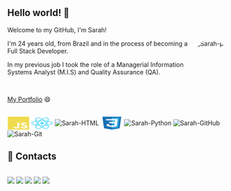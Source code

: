 ## Hello world! 👋


Welcome to my GitHub, I'm Sarah!

<img align="right" alt="Sarah-pic" height="150" style="border-radius:50px;" src="https://user-images.githubusercontent.com/81649794/219900200-735a9bf1-470e-4951-b2aa-57399cacbeac.gif">

<p>I'm 24 years old, from Brazil and in the process of becoming a Full Stack Developer.</p>
<p>In my previous job I took the role of a Managerial Information Systems Analyst (M.I.S) and Quality Assurance (QA).</p>

<br />
<p><a href="https://sarahprando.netlify.app/">My Portfolio</a> 😄</p>

<div style="display: inline_block"><br>
  <img align="center" alt="Sarah-Js" height="30" width="50" src="https://raw.githubusercontent.com/devicons/devicon/master/icons/javascript/javascript-plain.svg" target="_blank">
  <img align="center" alt="Sarah-React" height="30" width="50" src="https://raw.githubusercontent.com/devicons/devicon/master/icons/react/react-original.svg" target="_blank">
  <img align="center" alt="Sarah-HTML" height="30" width="50" src="https://cdn.jsdelivr.net/gh/devicons/devicon/icons/html5/html5-plain.svg" target="_blank">
  <img align="center" alt="Sarah-CSS" height="30" width="50" src="https://raw.githubusercontent.com/devicons/devicon/master/icons/css3/css3-original.svg" target="_blank">
  <img align="center" alt="Sarah-Python" height="30" width="50" src="https://cdn.jsdelivr.net/gh/devicons/devicon/icons/python/python-original.svg" target="_blank">
  <img align="center" alt="Sarah-GitHub" height="30" width="50" src="https://cdn.jsdelivr.net/gh/devicons/devicon/icons/github/github-original.svg" target="_blank">
  <img align="center" alt="Sarah-Git" height="30" width="50" src="https://cdn.jsdelivr.net/gh/devicons/devicon/icons/git/git-original.svg" target="_blank">
</div>

## 📱 Contacts

<div style="display: inline_block"><br>
  <a href="https://www.linkedin.com/in/sarah-prando-26a5751b4/" target="_blank"><img src="https://img.shields.io/badge/-LinkedIn-%230077B5?style=for-the-badge&logo=linkedin&logoColor=white"></a> 
  <a href = "mailto:sarahprando40@gmail.com" target="_blank"><img src="https://img.shields.io/badge/Gmail-D14836?style=for-the-badge&logo=gmail&logoColor=white"></a>
  <a href="https://github.com/sarahprando" target="_blank"><img src="https://img.shields.io/badge/GitHub-100000?style=for-the-badge&logo=github&logoColor=white"></a>
  <a href="https://instagram.com/sarahprando" target="_blank"><img src="https://img.shields.io/badge/-Instagram-%23E4405F?style=for-the-badge&logo=instagram&logoColor=white"></a>
  <a href="https://www.facebook.com/profile.php?id=100012933465363" target="_blank"><img src="https://img.shields.io/badge/Facebook-1877F2?style=for-the-badge&logo=facebook&logoColor=white"></a>

</div>

